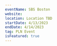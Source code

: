 ```yaml
---
eventName: SBS Boston
website: 
location: Location TBD
startDate: 4/13/2023
endDate: 4/14/2023
tag: PLN Event
isFeatured: true
---
```

